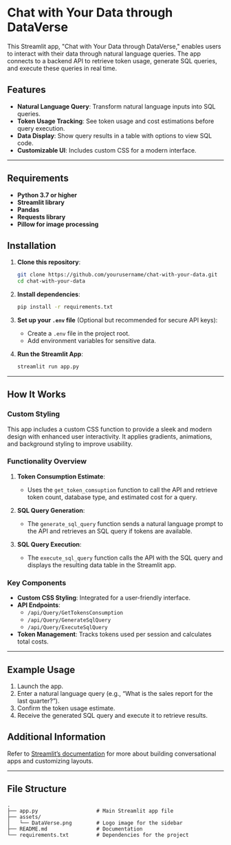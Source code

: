 # Chat with Your Data through DataVerse

This Streamlit app, "Chat with Your Data through DataVerse," enables users to interact with their data through natural language queries. The app connects to a backend API to retrieve token usage, generate SQL queries, and execute these queries in real time. 

## Features
- **Natural Language Query**: Transform natural language inputs into SQL queries.
- **Token Usage Tracking**: See token usage and cost estimations before query execution.
- **Data Display**: Show query results in a table with options to view SQL code.
- **Customizable UI**: Includes custom CSS for a modern interface.

---

## Requirements
- **Python 3.7 or higher**
- **Streamlit library**
- **Pandas**
- **Requests library**
- **Pillow for image processing**

## Installation

1. **Clone this repository**:
    ```bash
    git clone https://github.com/yourusername/chat-with-your-data.git
    cd chat-with-your-data
    ```

2. **Install dependencies**:
    ```bash
    pip install -r requirements.txt
    ```

3. **Set up your `.env` file** (Optional but recommended for secure API keys):
   - Create a `.env` file in the project root.
   - Add environment variables for sensitive data.

4. **Run the Streamlit App**:
    ```bash
    streamlit run app.py
    ```

---

## How It Works

### Custom Styling
This app includes a custom CSS function to provide a sleek and modern design with enhanced user interactivity. It applies gradients, animations, and background styling to improve usability.

### Functionality Overview

1. **Token Consumption Estimate**:
   - Uses the `get_token_comsuption` function to call the API and retrieve token count, database type, and estimated cost for a query.
   
2. **SQL Query Generation**:
   - The `generate_sql_query` function sends a natural language prompt to the API and retrieves an SQL query if tokens are available.

3. **SQL Query Execution**:
   - The `execute_sql_query` function calls the API with the SQL query and displays the resulting data table in the Streamlit app.

### Key Components

- **Custom CSS Styling**: Integrated for a user-friendly interface.
- **API Endpoints**: 
  - `/api/Query/GetTokensConsumption`
  - `/api/Query/GenerateSqlQuery`
  - `/api/Query/ExecuteSqlQuery`
- **Token Management**: Tracks tokens used per session and calculates total costs.

---

## Example Usage

1. Launch the app.
2. Enter a natural language query (e.g., “What is the sales report for the last quarter?”).
3. Confirm the token usage estimate.
4. Receive the generated SQL query and execute it to retrieve results.

## Additional Information

Refer to [Streamlit’s documentation](https://docs.streamlit.io/develop/tutorials/llms/build-conversational-apps) for more about building conversational apps and customizing layouts.

---

## File Structure
```plaintext
.
├── app.py                   # Main Streamlit app file
├── assets/
│   └── DataVerse.png        # Logo image for the sidebar
├── README.md                # Documentation
└── requirements.txt         # Dependencies for the project
